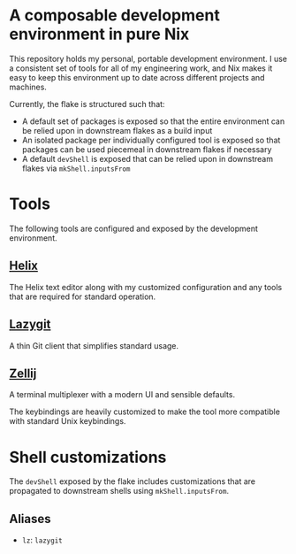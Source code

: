 # A composable development environment in pure Nix

This repository holds my personal, portable development environment. I use a consistent set of tools for all
of my engineering work, and Nix makes it easy to keep this environment up to date across different projects
and machines.

Currently, the flake is structured such that:

* A default set of packages is exposed so that the entire environment can be relied upon in downstream flakes as a build input
* An isolated package per individually configured tool is exposed so that packages can be used piecemeal in downstream flakes
  if necessary
* A default `devShell` is exposed that can be relied upon in downstream flakes via `mkShell.inputsFrom`

# Tools

The following tools are configured and exposed by the development environment.

## [Helix](https://helix-editor.com/)

The Helix text editor along with my customized configuration and any tools that are required for standard operation.

## [Lazygit](https://github.com/jesseduffield/lazygit)

A thin Git client that simplifies standard usage.

## [Zellij](https://zellij.dev/)

A terminal multiplexer with a modern UI and sensible defaults.

The keybindings are heavily customized to make the tool more compatible with standard Unix keybindings.

# Shell customizations

The `devShell` exposed by the flake includes customizations that are propagated to downstream shells using `mkShell.inputsFrom`.

## Aliases

* `lz`: `lazygit`
